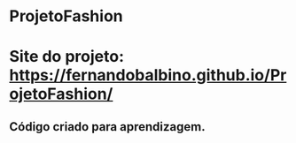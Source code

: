 # ProjetoFashion
# Site do projeto: https://fernandobalbino.github.io/ProjetoFashion/
## Código criado para aprendizagem.
